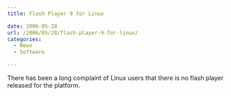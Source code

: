 ```yaml
---
title: Flash Player 9 for Linux

date: 2006-05-28
url: /2006/05/28/flash-player-9-for-linux/
categories:
  - News
  - Software

---
```

There has been a long complaint of Linux users that there is no flash player released for the platform.